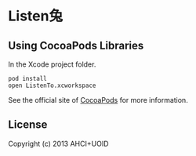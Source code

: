 Listen兔
========

Using CocoaPods Libraries
-------------------------

In the Xcode project folder.

    pod install
    open ListenTo.xcworkspace

See the official site of [CocoaPods] for more information.

License
-------

Copyright (c) 2013 AHCI+UOID

[CocoaPods]:    http://cocoapods.org/
[Yi Huang]:     http://github.com/telgniw
